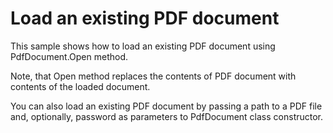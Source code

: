 # Load an existing PDF document
This sample shows how to load an existing PDF document using PdfDocument.Open method.

Note, that Open method replaces the contents of PDF document with contents of the loaded document.

You can also load an existing PDF document by passing a path to a PDF file and, optionally, password as parameters to PdfDocument class constructor. 